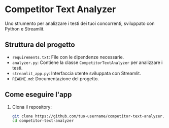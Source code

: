 # Competitor Text Analyzer

Uno strumento per analizzare i testi dei tuoi concorrenti, sviluppato con Python e Streamlit.

## Struttura del progetto
- `requirements.txt`: File con le dipendenze necessarie.
- `analyzer.py`: Contiene la classe `CompetitorTextAnalyzer` per analizzare i testi.
- `streamlit_app.py`: Interfaccia utente sviluppata con Streamlit.
- `README.md`: Documentazione del progetto.

## Come eseguire l'app
1. Clona il repository:
   ```bash
   git clone https://github.com/tuo-username/competitor-text-analyzer.git
   cd competitor-text-analyzer
